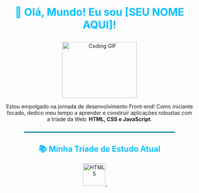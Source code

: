 <div align="center">
  
  <h1 style="color: #00BFFF;">🚀 Olá, Mundo! Eu sou [SEU NOME AQUI]!</h1>
  
  <img src="https://media.giphy.com/media/v1.Y2lkPTc5MGI3NjExMThjNHc4M2t6d3VwMWg1a2Nyd2o5NWQ1ZHl2czM1NWFmNmVtcjI2OCZlcD12MV9pbnRlcm5hbF9naWZfYnlfaWQmY3Q9Zw/L5oP2j8Wj2gR1H4j5d/giphy.gif" alt="Coding GIF" width="200" height="150" style="margin-top: 10px;">

  <p>Estou empolgado na jornada de desenvolvimento Front-end! Como iniciante focado, dedico meu tempo a aprender e construir aplicações robustas com a tríade da Web: <strong>HTML, CSS e JavaScript</strong>.</p>
  
  <hr style="border: 1px solid #00BFFF; width: 80%; margin: 25px 0;">

</div>

<h2 align="center" style="color: #00BFFF;">📚 Minha Tríade de Estudo Atual</h2>

<div align="center">
  
  <a href="https://devicon.dev/" target="_blank">
      <img src="https://cdn.jsdelivr.net/gh/devicons/devicon/icons/html5/html5-original.svg" alt="HTML5" width="60" height="60"/>
  </a>
  &nbsp;&nbsp;&nbsp;&nbsp;&nbsp;&nbsp;
  <a href="https://devicon.dev/" target="_blank">
      <img src="https://cdn.jsdelivr.net/gh/devicons/devicon/icons/css3/css3-original
